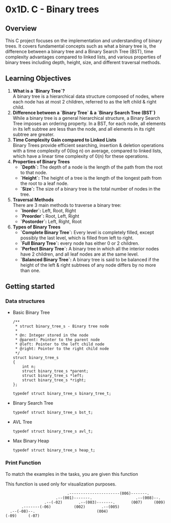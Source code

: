 <h1>0x1D. C - Binary trees</h1>
<h2>Overview</h2>
<p>
	This C project focuses on the implementation and understanding of binary trees. It covers fundamental concepts such as what a binary tree is, the difference between a binary tree and a Binary Search Tree (BST), time complexity advantages compared to linked lists, and various properties of binary trees including depth, height, size, and different traversal methods.
</p>
<h2>Learning Objectives</h2>
<ol>
	<li>
		<strong>What is a `Binary Tree`?</strong><br>
		A binary tree is a hierarchical data structure composed of nodes, where each node has at most 2 children, referred to as the left child & right child.
	</li>
	<li>
		<strong>Difference between a `Binary Tree` & a `Binary Search Tree (BST`)</strong><br>
		While a binary tree is a general hierarchical structure, a Binary Search Tree imposes an ordering property. In a BST, for each node, all elements in its left subtree are less than the node, and all elements in its right subtree are greater.
	</li>
	<li>
		<strong>Time Complexity Gain compared to Linked Lists</strong><br>
		Binary Trees provide efficient searching, insertion & deletion operations with a time complexity of 0(log n) on average, compared to linked lists, which have a linear time complexity of 0(n) for these operations.
	</li>
	<li>
		<strong>Properties of Binary Trees</strong><br>
		<ul>
			<li><strong>`Depth`:</strong> The depth of a node is the length of the path from the root to that node.</li>
			<li><strong>`Height`:</strong> The height of a tree is the length of the longest path from the root to a leaf node.</li>
			<li><strong>`Size`:</strong> The size of a binary tree is the total number of nodes in the tree.</li>
		</ul>
	</li>
	<li>
		<strong>Traversal Methods</strong><br>
		There are 3 main methods to traverse a binary tree:
		<ul>
			<li><strong>`Inorder`:</strong> Left, Root, Right</li>
			<li><strong>`Preorder`:</strong> Root, Left, Right</li>
			<li><strong>`Postorder`:</strong> Left, Right, Root</li>
		</ul>
	</li>
	<li>
		<strong>Types of Binary Trees</strong><br>
		<ul>
			<li><strong>`Complete Binary Tree`:</strong> Every level is completely filled, except possibly the last level, which is filled from left to right.</li>
			<li><strong>`Full Binary Tree`:</strong> every node has either 0 or 2 children.</li>
			<li><strong>`Perfect Binary Tree`:</strong> A binary tree in which all the interior nodes have 2 children, and all leaf nodes are at the same level.</li>
			<li><strong>`Balanced Binary Tree`:</strong> A binary tree is said to be balanced if the height of the left & right subtrees of any node differs by no more than one.</li>
		</ul>
	</li>
</ol>
<h2>Getting started</h2>
<h3>Data structures</h3>
<ul>
	<li>Basic Binary Tree</li>

```
/**
 * struct binary_tree_s - Binary tree node
 *
 * @n: Integer stored in the node
 * @parent: Pointer to the parent node
 * @left: Pointer to the left child node
 * @right: Pointer to the right child node
 */
struct binary_tree_s
{
    int n;
    struct binary_tree_s *parent;
    struct binary_tree_s *left;
    struct binary_tree_s *right;
};

typedef struct binary_tree_s binary_tree_t;
```
<li>Binary Search Tree</li>

```
typedef struct binary_tree_s bst_t;
```
<li>AVL Tree</li>

```
typedef struct binary_tree_s avl_t;
```
<li>Max Binary Heap</li>

```
typedef struct binary_tree_s heap_t;
```
</ul>
<h3>Print Function</h3>
To match the examples in the tasks, you are given this function

This function is used only for visualization purposes. 

```
                           .----------------------(006)-------.
                      .--(001)-------.                   .--(008)--.
                 .--(-02)       .--(003)-------.       (007)     (009)
       .-------(-06)          (002)       .--(005)
  .--(-08)--.                           (004)
(-09)     (-07)
```

